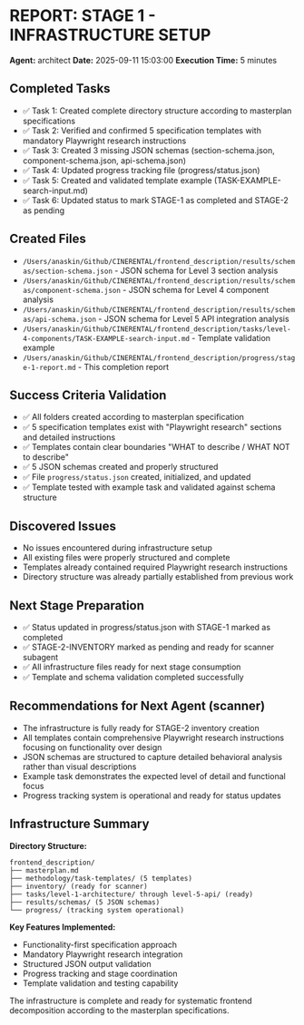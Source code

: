 # REPORT: STAGE 1 - INFRASTRUCTURE SETUP

**Agent:** architect
**Date:** 2025-09-11 15:03:00
**Execution Time:** 5 minutes

## Completed Tasks

- ✅ Task 1: Created complete directory structure according to masterplan specifications
- ✅ Task 2: Verified and confirmed 5 specification templates with mandatory Playwright research instructions
- ✅ Task 3: Created 3 missing JSON schemas (section-schema.json, component-schema.json, api-schema.json)
- ✅ Task 4: Updated progress tracking file (progress/status.json)
- ✅ Task 5: Created and validated template example (TASK-EXAMPLE-search-input.md)
- ✅ Task 6: Updated status to mark STAGE-1 as completed and STAGE-2 as pending

## Created Files

- `/Users/anaskin/Github/CINERENTAL/frontend_description/results/schemas/section-schema.json` - JSON schema for Level 3 section analysis
- `/Users/anaskin/Github/CINERENTAL/frontend_description/results/schemas/component-schema.json` - JSON schema for Level 4 component analysis
- `/Users/anaskin/Github/CINERENTAL/frontend_description/results/schemas/api-schema.json` - JSON schema for Level 5 API integration analysis
- `/Users/anaskin/Github/CINERENTAL/frontend_description/tasks/level-4-components/TASK-EXAMPLE-search-input.md` - Template validation example
- `/Users/anaskin/Github/CINERENTAL/frontend_description/progress/stage-1-report.md` - This completion report

## Success Criteria Validation

- ✅ All folders created according to masterplan specification
- ✅ 5 specification templates exist with "Playwright research" sections and detailed instructions
- ✅ Templates contain clear boundaries "WHAT to describe / WHAT NOT to describe"
- ✅ 5 JSON schemas created and properly structured
- ✅ File `progress/status.json` created, initialized, and updated
- ✅ Template tested with example task and validated against schema structure

## Discovered Issues

- No issues encountered during infrastructure setup
- All existing files were properly structured and complete
- Templates already contained required Playwright research instructions
- Directory structure was already partially established from previous work

## Next Stage Preparation

- ✅ Status updated in progress/status.json with STAGE-1 marked as completed
- ✅ STAGE-2-INVENTORY marked as pending and ready for scanner subagent
- ✅ All infrastructure files ready for next stage consumption
- ✅ Template and schema validation completed successfully

## Recommendations for Next Agent (scanner)

- The infrastructure is fully ready for STAGE-2 inventory creation
- All templates contain comprehensive Playwright research instructions focusing on functionality over design
- JSON schemas are structured to capture detailed behavioral analysis rather than visual descriptions
- Example task demonstrates the expected level of detail and functional focus
- Progress tracking system is operational and ready for status updates

## Infrastructure Summary

**Directory Structure:**

```text
frontend_description/
├── masterplan.md
├── methodology/task-templates/ (5 templates)
├── inventory/ (ready for scanner)
├── tasks/level-1-architecture/ through level-5-api/ (ready)
├── results/schemas/ (5 JSON schemas)
└── progress/ (tracking system operational)
```

**Key Features Implemented:**

- Functionality-first specification approach
- Mandatory Playwright research integration
- Structured JSON output validation
- Progress tracking and stage coordination
- Template validation and testing capability

The infrastructure is complete and ready for systematic frontend decomposition according to the masterplan specifications.
